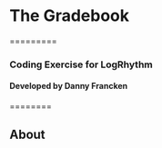 # The Gradebook
=========
### Coding Exercise for LogRhythm
#### Developed by Danny Francken

========
## About

